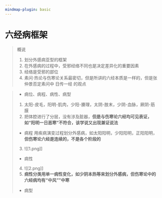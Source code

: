 ```yaml
---
mindmap-plugin: basic
---
```

# 六经病框架

>概说
>1. 划分外感病亚型的框架
>2. 在外感病的过程中，受邪经络不同也是决定差异化的重要因素
>3. 经络是受邪的部位
>4. 素问·热论与伤寒论关系最密切，但是所讲的六经本质是一样的，但是张仲景否定素问中 日传一经 的观点

 >- 病位、病程、病性、病型
>1. 太阳-皮毛，阳明-肌肉，少阳-腠理，太阴-肢末，少阴-血脉，厥阴-筋膜
>2. 把体腔进行了分层，没有涉及脏器，**但是与伤寒论六经均可见表证，如“阳明一日恶寒”不符合，该学说又出现兼证说法**
>- 病程 用疾病演变过程划分外感病，如太阳阳明，少阳阳明，正阳阳明，**但伤寒论六经是连续的，不是各个阶段的**
>3. ![[1.png]]
>- 病性
>4. ![[2.png]]
>5. **病性分类用单一病性变化，如少阴本热等来划分外感病，但伤寒论中的六经病均有“中风””中寒**
>- 病型